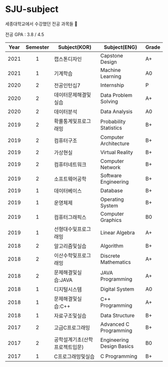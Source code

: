 # SJU-subject
세종대학교에서 수강했던 전공 과목들 🌱

전공 GPA : 3.8 / 4.5


|Year|Semester|Subject(KOR)|Subject(ENG)|Grade|
|------|:---:|---|---|---|
|2021|1|캡스톤디자인|Capstone Design|A+|
|2021|1|기계학습|Machine Learning|A0|
|2020|2|전공인턴십7|Internship|P|
|2020|2|데이터문제해결및실습|Data Problem Solving|A+|
|2020|2|데이터분석|Data Analysis|A0|
|2019|2|확률통계및프로그래밍|Probability Statistics|B+|
|2019|2|컴퓨터구조|Computer Architecture|B+|
|2019|2|가상현실|Virtual Reality|B+|
|2019|2|컴퓨터네트워크|Computer Network|B+|
|2019|2|소프트웨어공학|Software Engineering|B+|
|2019|1|데이터베이스|Database|B+|
|2019|1|운영체제|Operating System|B+|
|2019|1|컴퓨터그래픽스|Computer Graphics|B0|
|2019|1|선형대수및프로그래밍|Linear Algebra|A+|
|2018|2|알고리즘및실습|Algorithm|B+|
|2018|2|이산수학및프로그래밍|Discrete Mathematics|A+|
|2018|2|문제해결및실습:JAVA|JAVA Programming|A+|
|2018|1|디지털시스템|Digital System|A0|
|2018|1|문제해결및실습:C++|C++ Programming|A+|
|2018|1|자료구조및실습|Data Structure|B+|
|2017|2|고급C프로그래밍|Advanced C Programming|B+|
|2017|2|공학설계기초(산학프로젝트입문)|Engineering Design Basics|B0|
|2017|1|C프로그래밍및실습|C Programming|B+|
